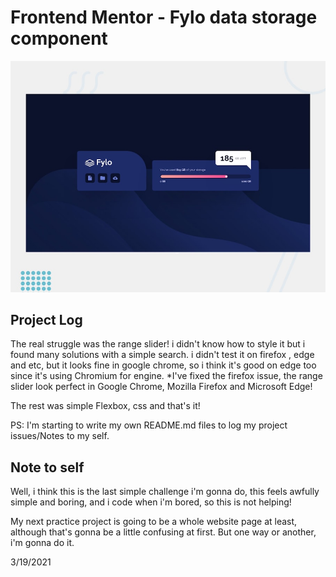 # Frontend Mentor - Fylo data storage component

![Design preview for the Fylo data storage component coding challenge](./design/desktop-preview.jpg)

## Project Log
The real struggle was the range slider! i didn't know how to style it but i found many solutions with a simple search. i didn't test it on firefox , edge and etc, but it looks fine in google chrome, so i think it's good on edge too since it's using Chromium for engine.
*I've fixed the firefox issue, the range slider look perfect in Google Chrome, Mozilla Firefox and Microsoft Edge!

The rest was simple Flexbox, css and that's it!

PS: I'm starting to write my own README.md files to log my project issues/Notes to my self.
## Note to self
Well, i think this is the last simple challenge i'm gonna do, this feels awfully simple and boring, and i code when i'm bored, so this is not helping!

My next practice project is going to be a whole website page at least, although that's gonna be a little confusing at first. But one way or another, i'm gonna do it.

3/19/2021